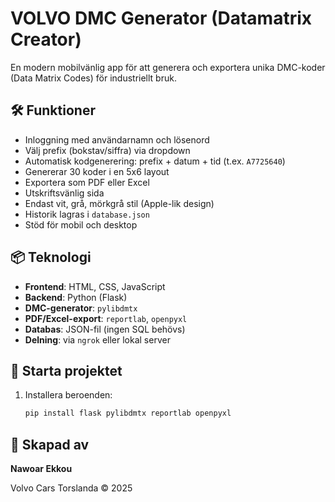 # VOLVO DMC Generator (Datamatrix Creator)

En modern mobilvänlig app för att generera och exportera unika DMC-koder (Data Matrix Codes) för industriellt bruk.

## 🛠 Funktioner

- Inloggning med användarnamn och lösenord
- Välj prefix (bokstav/siffra) via dropdown
- Automatisk kodgenerering: prefix + datum + tid (t.ex. `A7725640`)
- Genererar 30 koder i en 5x6 layout
- Exportera som PDF eller Excel
- Utskriftsvänlig sida
- Endast vit, grå, mörkgrå stil (Apple-lik design)
- Historik lagras i `database.json`
- Stöd för mobil och desktop

## 📦 Teknologi

- **Frontend**: HTML, CSS, JavaScript
- **Backend**: Python (Flask)
- **DMC-generator**: `pylibdmtx`
- **PDF/Excel-export**: `reportlab`, `openpyxl`
- **Databas**: JSON-fil (ingen SQL behövs)
- **Delning**: via `ngrok` eller lokal server

## 🚀 Starta projektet

1. Installera beroenden:
   ```bash
   pip install flask pylibdmtx reportlab openpyxl
   ```


## 👤 Skapad av

**Nawoar Ekkou**

Volvo Cars Torslanda © 2025
